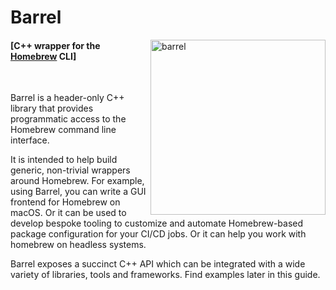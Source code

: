 # Barrel

<img alt="barrel" align="right"
     src="https://user-images.githubusercontent.com/29029116/177249265-bb4f6127-5b4d-4e84-95e7-1e4ee46dc27b.png" width="280"/>

#### [C++ wrapper for the [Homebrew](https://brew.sh) CLI]

&nbsp;

Barrel is a header-only C++ library that provides programmatic access to the Homebrew command line interface.

It is intended to help build generic, non-trivial wrappers around Homebrew. For example, using Barrel, you can write a GUI frontend for Homebrew on macOS. Or it can be used to develop bespoke tooling to customize and automate Homebrew-based package configuration for your CI/CD jobs. Or it can help you work with homebrew on headless systems.

Barrel exposes a succinct C++ API which can be integrated with a wide variety of libraries, tools and frameworks. Find examples later in this guide.
